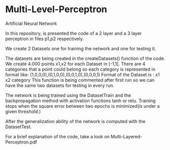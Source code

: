 # Multi-Level-Perceptron
Artificial Neural Network

In this repository, is presented the code of a 2 layer and a 3 layer perceptron in files p1,p2 respectively.

We create 2 Datasets one for training the network and one for testing it.

The datasets are being created in the createDatasets() function of the code.
We create 4.000 points x1,x2 for each Dataset in [-1,1].
There are 4 categories that a point could belong so each category is  represented in format like:
(1,0,0,0),(0,1,0,0),(0,0,1,0),(0,0,0,1)
Format of the Dataset is : x1 x2 category 
This function is being commented after first run so we can have the same two datasets for testing in every run.

The network is being trained using the DatasetTrain and the backpropagation method with activation functions tanh or relu.
Training stops when the square error between two epochs is minimized(is under a given threshold.)

After the generalization ability of the network is computed with the DatasetTest.

For a brief explanation of the code, take a look on Multi-Layered-Perceptron.pdf
